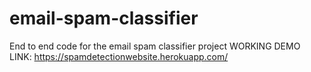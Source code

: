 # email-spam-classifier
End to end code for the email spam classifier project
WORKING DEMO LINK: https://spamdetectionwebsite.herokuapp.com/
